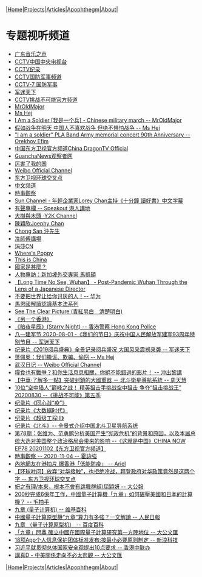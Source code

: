 |[Home](/README.md)|[Projects](/projects.md)|[Articles](/articles.md)|[Apophthegm](/apophthegm.md)|[About](/about.md)|

# 专题视听频道  

- [广东音乐之声](https://www.qingting.fm/radios/1260/)  
- [CCTV中国中央电视台](https://www.youtube.com/user/zhongguohaogequ)  
- [CCTV纪录](https://www.youtube.com/channel/UCAYkj2Fz9EvAe2fGJEGMXnQ)  
- [CCTV国防军事频道](https://tv.cctv.com/cctv7/index.shtml)  
- [CCTV-7 国防军事](https://tv.cctv.com/live/cctv7/)  
- [军迷天下](https://www.youtube.com/user/militarycntv)  
- [CCTV挑战不可能官方频道](https://www.youtube.com/channel/UC3HLhJGcc_0Vse2UncGnxcQ)  
- [MrOldMajor](https://www.youtube.com/channel/UCA3l6zrqo85jdxOlj9xVveg)  
- [Ms Hej](https://www.youtube.com/channel/UCvH_kUmAVDP3gyOcfybyqug)  
- [I Am a Soldier [我是一个兵] - Chinese military march --  MrOldMajor](https://www.youtube.com/watch?v=nZmwW3ddkAY)  
- [假如战争在明天 中国人不喜欢战争 但绝不惧怕战争 -- Ms Hej](https://www.youtube.com/watch?v=fDPKNLI6f34)  
- ["I am a soldier" PLA Band Army memorial concert 90th Anniversary --  Orekhov Efim
](https://www.youtube.com/watch?v=vRNw3PfKO_A)  
- [中国东方卫视官方频道China DragonTV Official](https://www.youtube.com/channel/UCJ06BguWKS5GJsEue7u79PQ)  
- [GuanchaNews观察者网](https://www.youtube.com/channel/UCJncdiH3BQUBgCroBmhsUhQ)  
- [厉害了我的国](https://www.youtube.com/channel/UC0zGScLEqQ_ggw23iIBIZoA)  
- [Weibo Official Channel](https://www.youtube.com/channel/UCpU9eMYJE6o2CnqDmKF0g8A)  
- [东方卫视环球交叉点](https://www.youtube.com/channel/UCG4kGP4ETdKzseQshMCCBKg)  
- [中文频道](https://www.youtube.com/channel/UCRTGWdUUzPelVPTLKd5OhQA)  
- [時事觀察](http://www.singtao.tv/main/category/newsreport/situation/)  
- [Sun Channel - 年輕企業家Lorey Chan主持《十分鐘 讀好書》中文字幕](https://www.youtube.com/channel/UCkx8tfePUl__VGvNDNOKqRw)  
- [有聲專欄 -- Speakout 港人講地](https://www.youtube.com/playlist?list=PL50ryNxlMBN5kwOJ_DvTeNXhBrQRbm9N6)  
- [大樹與木頭 ‧Y2K Channel](https://www.youtube.com/channel/UCFfLWSnUCblI4Lpsph7H1lA)  
- [陳穎欣Joephy Chan](https://www.youtube.com/channel/UCvlBe-TQfjLFINSSYQt9Tjg)  
- [Chong San 沖先生](https://www.youtube.com/channel/UCsGqE-IVUCwyyi_WRsvVLJg)  
- [冼師傅講場](https://www.youtube.com/channel/UCFRBCHEqZNJ2Rb1IjrCC8Zw)  
- [玛莎CN](https://www.youtube.com/channel/UCmSefgK3FoLgyIJ25kjJ83g)  
- [Where's Poppy](https://www.youtube.com/channel/UCAy4rN2oe57nR-NJzkm3qvw)  
- [This is China](https://samiux.blogspot.com/2016/09/video-this-is-china.html)  
- [國家是甚麼？](https://samiux.blogspot.com/2018/06/blog-post_14.html)  
- [人物專訪：新加坡外交專家 馬凱碩](https://samiux.blogspot.com/2018/08/blog-post_13.html)  
- [【Long Time No See, Wuhan】 - Post-Pandemic Wuhan Through the Lens of a Japanese Director](https://samiux.blogspot.com/2020/07/long-time-no-see-wuhan-post-pandemic.html)  
- [ 不要把世界让给你讨厌的人！-- 华为 ](https://samiux.blogspot.com/2020/07/blog-post_30.html)  
- [馬恩國解讀認識基本法系列](https://samiux.blogspot.com/2018/08/blog-post_1.html)  
- [See The Clear Picture (青紅皂白　清楚明白)](https://samiux.blogspot.com/2020/01/so-called-peaceful-demands-changed-to.html)  
- [《另一个香港》](https://samiux.blogspot.com/2020/05/blog-post_18.html)  
- [《暗夜星辰》(Starry Night) -- 香港警察 Hong Kong Police](https://samiux.blogspot.com/2020/07/starry-night-hong-kong-police.html)  
- [八一建军节 2020-08-01 -《我们的节日》庆祝中国人民解放军建军93周年特别节目 -- 军迷天下](https://samiux.blogspot.com/2020/08/2020-08-01-93.html)  
- [纪录片《2019阅兵盛典》全景记录阅兵盛况 大国风采震撼来袭 -- 军迷天下](https://www.youtube.com/watch?v=RD7ft6Ll5Dw)  
- [蓬佩奥：我们撒谎、欺骗、偷窃 --  Ms Hej](https://www.youtube.com/watch?v=DKGU6ENYFA4)  
- [武汉日记 -- Weibo Official Channel](https://samiux.blogspot.com/2020/08/weibo-official-channel.html)  
- [糧食也有戰爭？和你生活息息相關，你絕不能錯過的影片！ -- 沖出黎講](https://www.youtube.com/watch?v=sCvi5gsMYDI)  
- [【中華‧了解多一點】突破封鎖的大國重器 － 北斗衛星導航系統 -- 周天慧](https://hkgpao.com/articles/1015111)  
- [10位“空中猎人”巅峰之战！ 精英狙击手挑战空中狙击 争夺“狙击挑战王” 20200830 --《挑战不可能》第五季](https://www.youtube.com/watch?v=ZuayIXXgN8w)  
- [纪录片《同心战“疫”》](https://samiux.blogspot.com/2020/09/blog-post.html)  
- [纪录片《大数据时代》](https://samiux.blogspot.com/2020/09/blog-post_12.html)  
- [纪录片《超级工程Ⅲ》](https://samiux.blogspot.com/2020/09/blog-post_5.html)  
- [纪录片《北斗》-- 全景式介绍中国北斗卫星导航系统](https://samiux.blogspot.com/2020/10/blog-post_66.html)  
- [第78期：张维为、范勇鹏分析美国产生“宪政危机”的背景和原因，以及本届总统大选对美国整个政治格局会带来的影响 --《这就是中国》CHINA NOW EP78 20201102【东方卫视官方频道】](https://samiux.blogspot.com/2020/11/78-china-now-ep78-20201102.html)  
- [時事觀察 -- 2020-11-04 -- 霍詠強](https://samiux.blogspot.com/2020/11/2020-11-04.html)  
- [內地網友在港拍片 爆香港「低能防疫」 -- Ariel](https://www.bastillepost.com/hongkong/article/7521157-%e5%85%a7%e5%9c%b0%e7%b6%b2%e5%8f%8b%e5%9c%a8%e6%b8%af%e6%8b%8d%e7%89%87-%e7%88%86%e9%a6%99%e6%b8%af%e3%80%8c%e4%bd%8e%e8%83%bd%e9%98%b2%e7%96%ab%e3%80%8d)  
- [【环球叶问】放弃“对华接触”，也拒绝冷战，拜登政府对华政策竟然是这两个字 -- 东方卫视环球交叉点](https://samiux.blogspot.com/2020/12/blog-post_1.html)  
- [妍之有理/本來，根本不會有跳舞群組\屈穎妍 -- 大公報](http://www.takungpao.com.hk/news/232109/2020/1202/527131.html)  
- [200秒完成6億年工作，中國量子計算機「九章」如何碾壓美國和日本的計算機？ -- 毛拍手](https://www.bastillepost.com/hongkong/article/7587596-200%e7%a7%92%e5%ae%8c%e6%88%906%e5%84%84%e5%b9%b4%e5%b7%a5%e4%bd%9c%ef%bc%8c%e4%b8%ad%e5%9c%8b%e9%87%8f%e5%ad%90%e8%a8%88%e7%ae%97%e6%a9%9f%e3%80%8c%e4%b9%9d%e7%ab%a0%e3%80%8d%e5%a6%82%e4%bd%95)  
- [九章 (量子计算机) -- 维基百科](https://zh.wikipedia.org/wiki/%E4%B9%9D%E7%AB%A0_(%E9%87%8F%E5%AD%90%E8%AE%A1%E7%AE%97%E6%9C%BA))  
- [中國量子計算原型機“九章”算力有多強？一文解讀 -- 人民日報](http://scitech.people.com.cn/BIG5/n1/2020/1204/c1007-31955977.html)  
- [九章 （量子计算原型机） -- 百度百科](https://baike.baidu.com/item/%E4%B9%9D%E7%AB%A0/55232174)  
- [「九章」問鼎 確立中國在國際量子計算研究第一方陣地位 -- 大公文匯](https://www.tkww.hk/a/202012/06/AP5fcc5332e4b004ac441b5b88.html)  
- [18项App个人信息保护团体标准发布:按最小必要原则制定 -- 新浪科技](https://finance.sina.com.cn/tech/2020-12-09/doc-iiznctke5647730.shtml)  
- [习近平就贯彻总体国家安全观提出10点要求 -- 香港中联办](https://mp.weixin.qq.com/s/TE-vBYUYCSrL39blQpvORg)  
- [講真D - 中美關係走向不必太悲觀 -- 大公文匯](https://www.tkww.hk/a/202012/12/AP5fd3ab32e4b01efc849e1b49.html)  

|[Home](/README.md)|[Projects](/projects.md)|[Articles](/articles.md)|[Apophthegm](/apophthegm.md)|[About](/about.md)|


